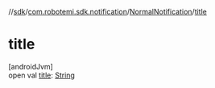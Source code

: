 //[sdk](../../../index.md)/[com.robotemi.sdk.notification](../index.md)/[NormalNotification](index.md)/[title](title.md)

# title

[androidJvm]\
open val [title](title.md): [String](https://docs.oracle.com/javase/8/docs/api/java/lang/String.html)
